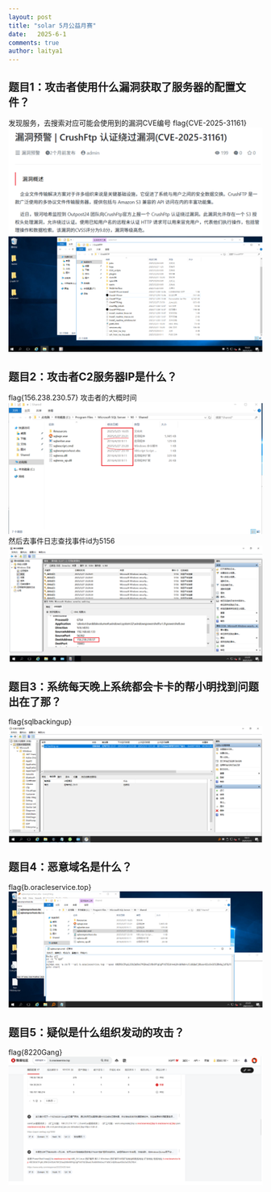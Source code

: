 ```yaml
---
layout: post
title: "solar 5月公益月赛"
date:   2025-6-1
comments: true
author: laitya1
---
```


## 题目1：攻击者使用什么漏洞获取了服务器的配置文件？

发现服务，去搜索对应可能会使用到的漏洞CVE编号
  flag{CVE-2025-31161}
![image-20250602121248724](../assets/image-20250602121248724.png)
![image-20250602121257541](../assets/image-20250602121257541.png) 

## 题目2：攻击者C2服务器IP是什么？

flag{156.238.230.57}
攻击者的大概时间
![image-20250602121308631](../assets/image-20250602121308631.png)
然后去事件日志查找事件id为5156
![image-20250602121317992](../assets/image-20250602121317992.png)

## 题目3：系统每天晚上系统都会卡卡的帮小明找到问题出在了那？

flag{sqlbackingup}
![image-20250602121326937](../assets/image-20250602121326937.png)  

## 题目4：恶意域名是什么？

flag{b.oracleservice.top}
![image-20250602121343782](../assets/image-20250602121343782.png)

## 题目5：疑似是什么组织发动的攻击？

flag{8220Gang}
![image-20250602121356059](../assets/image-20250602121356059.png)
